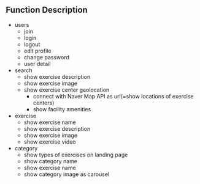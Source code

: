 ## Function Description

- users
  - join
  - login
  - logout
  - edit profile
  - change password
  - user detail
- search
  - show exercise description
  - show exercise image
  - show exercise center geolocation 
    - connect with Naver Map API as url(=show locations of exercise centers)
    - show facility amenities
- exercise
  - show exercise name
  - show exercise description
  - show exercise image 
  - show exercise video
- category
  - show types of exercises on landing page
  - show category name
  - show exercise name
  - show category image as carousel